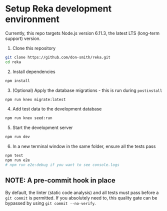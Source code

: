 # Setup Reka development environment

Currently, this repo targets Node.js version 6.11.3, the latest LTS (long-term support) version.

1. Clone this repository

  ```sh
  git clone https://github.com/don-smith/reka.git
  cd reka
  ```

2. Install dependencies

  ```sh
  npm install
  ```

3. (Optional) Apply the database migrations - this is run during `postinstall`

  ```sh
  npm run knex migrate:latest
  ```

4. Add test data to the development database

  ```sh
  npm run knex seed:run
  ```

5. Start the development server

  ```sh
  npm run dev
  ```

6. In a new terminal window in the same folder, ensure all the tests pass

  ```sh
  npm test
  npm run e2e
  # npm run e2e:debug if you want to see console.logs
  ```


## NOTE: A pre-commit hook in place

By default, the linter (static code analysis) and all tests must pass before a `git commit` is permitted. If you absolutely need to, this quality gate can be bypassed by using `git commit --no-verify`.
